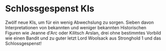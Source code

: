 # Schlossgespenst KIs  
Zwölf neue KIs, um für ein wenig Abwechslung zu sorgen. Sieben davon Interpretationen von bekannten und weniger bekannten Historischen Figuren wie Jeanne d'Arc oder Kilitsch Arslan, drei ohne bestimmtes Vorbild wie einen Bandit und zu guter letzt Lord Woolsack aus Stronghold 1 und das Schlossgespenst!
